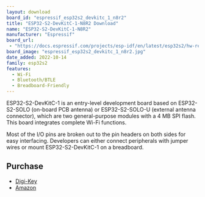 ```yaml
---
layout: download
board_id: "espressif_esp32s2_devkitc_1_n8r2"
title: "ESP32-S2-DevKitC-1-N8R2 Download"
name: "ESP32-S2-DevKitC-1-N8R2"
manufacturer: "Espressif"
board_url:
 - "https://docs.espressif.com/projects/esp-idf/en/latest/esp32s2/hw-reference/esp32s2/user-guide-s2-devkitc-1.html"
board_image: "espressif_esp32s2_devkitc_1_n8r2.jpg"
date_added: 2022-10-14
family: esp32s2
features:
  - Wi-Fi
  - Bluetooth/BTLE
  - Breadboard-Friendly
---
```


ESP32-S2-DevKitC-1 is an entry-level development board based on ESP32-S2-SOLO (on-board PCB antenna) or ESP32-S2-SOLO-U (external antenna connector), which are two general-purpose modules with a 4 MB SPI flash. This board integrates complete Wi-Fi functions.

Most of the I/O pins are broken out to the pin headers on both sides for easy interfacing. Developers can either connect peripherals with jumper wires or mount ESP32-S2-DevKitC-1 on a breadboard.

## Purchase

* [Digi-Key](https://www.digikey.com/en/products/detail/espressif-systems/ESP32-S2-DEVKITC-1-N8R2/16688755)
* [Amazon](https://amzn.to/3rXL5d8)
